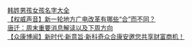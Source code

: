   
[韩姓男孩女孩名字大全](http://www.dianyue.me/archives/956/47kvdbamggjwrk73/)  
[【权威声音】新一轮地方广电改革有哪些“合”而不同？](http://www.dianyue.me/archives/322/plmulcsg8ob2ikt1/)  
[唐迁：周末重要消息解读以及下周方向](http://www.dianyue.me/archives/806/cwfk70zkaenvw0iv/)  
[【众康博闻】新时代·新意旨·新科奇众合康安邀您共享财富商机！](http://www.dianyue.me/archives/873/97qb89rad03v9ym3/)